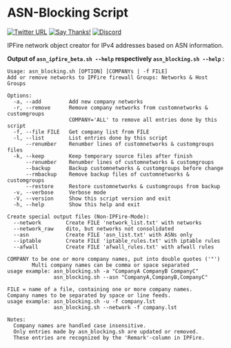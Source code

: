 # ASN-Blocking Script

[![Twitter URL](https://img.shields.io/twitter/url/https/twitter.com/fold_left.svg?style=social&label=Follow%20%40CHEF-KOCH)](https://twitter.com/FZeven)
[![Say Thanks!](https://img.shields.io/badge/Say%20Thanks-!-1EAEDB.svg)](https://saythanks.io/to/CHEF-KOCH)
[![Discord](https://discordapp.com/api/guilds/204394292519632897/widget.png)](https://discord.me/NVinside)

IPFire network object creator for IPv4 addresses based on ASN information.


**Output of 
`asn_ipfire_beta.sh --help` respectively `asn_blocking.sh --help` :**
```
Usage: asn_blocking.sh [OPTION] [COMPANYs | -f FILE]
Add or remove networks to IPFire firewall Groups: Networks & Host Groups

Options:
  -a, --add         Add new company networks
  -r, --remove      Remove company networks from customnetworks & customgroups
                    COMPANY='ALL' to remove all entries done by this script
  -f, --file FILE   Get company list from FILE
  -l, --list        List entries done by this script
      --renumber    Renumber lines of customnetworks & customgroups files
  -k, --keep        Keep temporary source files after finish
      --renumber    Renumber lines of customnetworks & customgroups
      --backup      Backup customnetworks & customgroups before change
      --rmbackup    Remove backup files of customnetworks & customgroups
      --restore     Restore customnetworks & customgroups from backup
  -v, --verbose     Verbose mode
  -V, --version     Show this script version and exit
  -h, --help        Show this help and exit

Create special output files (Non-IPFire-Mode):
  --network        Create FILE 'network_list.txt' with networks
  --network_raw    dito, but networks not consolidated
  --asn            Create FILE 'asn_list.txt' with ASNs only
  --iptable        Create FILE 'iptable_rules.txt' with iptable rules
  --afwall         Create FILE 'afwall_rules.txt' with afwall rules

COMPANY to be one or more company names, put into double quotes ('"')
        Multi company names can be comma or space separated
usage example: asn_blocking.sh -a "CompanyA CompanyB CompanyC" 
               asn_blocking.sh --asn "CompanyA,CompanyB,CompanyC" 

FILE = name of a file, containing one or more company names.
Company names to be separated by space or line feeds.
usage example: asn_blocking.sh -u -f company.lst 
               asn_blocking.sh --network -f company.lst 

Notes:
  Company names are handled case insensitive.
  Only entries made by asn_blocking.sh are updated or removed.
  These entries are recognized by the 'Remark'-column in IPFire.

```
